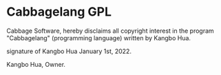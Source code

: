 # Cabbagelang GPL

Cabbage Software, hereby disclaims all copyright interest in the program "Cabbagelang" (programming language) written by Kangbo Hua.

signature of Kangbo Hua January 1st, 2022.

Kangbo Hua, Owner.